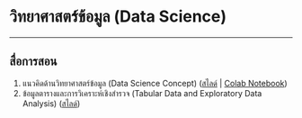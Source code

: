 # วิทยาศาสตร์ข้อมูล (Data Science)
---
## สื่อการสอน
1. แนวคิดด้านวิทยาศาสตร์ข้อมูล (Data Science Concept) ([สไลด์](https://github.com/santitham/data-science/blob/b191900a5cefee569a643b85ab0547e4c42f6eea/lectures/1-data-science-concept.pdf) | [Colab Notebook](https://colab.research.google.com/drive/1Jp_etz6rejxOHl0lkgSK66A1VBXEneO-?usp=sharing))
2. ข้อมูลตารางและการวิเคราะห์เชิงสำรวจ (Tabular Data and Exploratory Data Analysis) ([สไลด์](https://github.com/santitham/data-science/blob/95f663c823fb6563ec9e99256a73f2e7c9cb217c/lectures/2-tabular-data-and-EDA.pdf))
